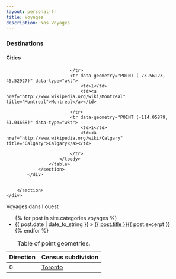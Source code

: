 ```yaml
---  
layout: personal-fr  
title: Voyages 
description: Nos Voyages  
---  
```


<div id="mygeomap" class="wb-geomap position"	data-wb-geomap='{
		"tables": [{
			"id": "cities",
			"zoom": true,
			"tab": false,
			"popups": true,
			"visible": true,
			"popupsInfo": {
				"id": "citiesPopup",
				"height": 200,
				"width": 300,
				"close": true,
				"content": "<div style=\"white-space:nowrap;\"><p><strong>Census subdivision: </strong>_Census subdivision<div><a href=\"#\" class=\"button\" role=\"button\" title=\"Zoom to city\" aria-label=\"Zoom to city\" onclick=\"wb.doc.zoomFeature()\">Zoom to city</a></div></div>"
			},
			"style": {
				"type": "rule",
				"rule": [
				{
					"field": "Direction",
					"value": [0],
					"filter": "EQUAL_TO",
					"init": {
						"strokeColor": "#0083f5",
						"fillColor": "#57a8f0",
						"pointRadius": 3,
						"fillOpacity": 0.80,
						"strokeWidth": 1.0
					}
				},
				{
					"field": "Direction",
					"value": [1],
					"filter": "EQUAL_TO",
					"init": {
						"strokeColor": "#F90",
						"fillColor": "#F90",
						"pointRadius": 3,
						"fillOpacity": 0.80,
						"strokeWidth": 1.0
					}
				}
			]}
		}]
	}'>

  <div class="row">
    <div class="col-md-9">
      <div class="wb-geomap-map">
      </div>
  </div>
  <div class="row">
		<section>
			<div class="wb-geomap-layers col-md-12">
				<h3>Destinations</h3>
				<section>
					<h4>Cities</h4>
					<table id="cities" aria-label="Points" class="table wb-tables">
						<caption>
							Table of point geometries.
						</caption>
						<thead>
							<tr>
								<th>Direction</th>
								<th>Census subdivision</th>
							</tr>
						</thead>
						<tbody>
							<tr data-geometry="POINT (-79.3847, 43.6476)" data-type="wkt">
								<td>0</td>
								<td><a href="http://www.wikipedia.org/wiki/Toronto" title="Toronto">Toronto</a></td>

							</tr>
							<tr data-geometry="POINT (-73.56123, 45.52927)" data-type="wkt">
								<td>1</td>
								<td><a href="http://www.wikipedia.org/wiki/Montreal" title="Montreal">Montreal</a></td>
								
							</tr>
							<tr data-geometry="POINT (-114.05879, 51.04668)" data-type="wkt">
								<td>1</td>
								<td><a href="http://www.wikipedia.org/wiki/Calgary" title="Calgary">Calgary</a></td>
								
							</tr>
						</tbody>
					</table>
				</section>
			</div>

			
		</section>
	</div>
</div>


 Voyages dans l'ouest
 <ul class="posts">
   {% for post in site.categories.voyages %}
     <li><span>{{ post.date | date_to_string }}</span> » <a href="{{ post.url }}" title="{{ post.title }}">{{ post.title }}</a>{{ post.excerpt }}</li>
   {% endfor %}
 </ul>

